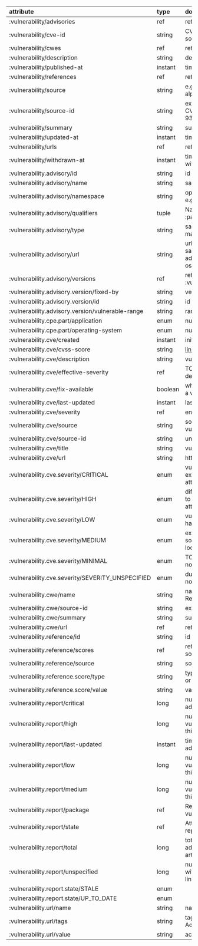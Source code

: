 | attribute | type | doc |
| :---- | :---- | :---- |
| :vulnerability/advisories | ref | refs to :vulnerability/advisory |
| :vulnerability/cve-id | string | CVE ids if available and different to source-id CVE-2021-2313 |
| :vulnerability/cwes | ref | refs to :vulnerability/cwe |
| :vulnerability/description | string | description text of the vulnerability |
| :vulnerability/published-at | instant | timestamp of initial publication |
| :vulnerability/references | ref | refs to :vulnerability/reference |
| :vulnerability/source | string | e.g. github, nist, ubuntu, debian, alpine, npm |
| :vulnerability/source-id | string | external id of the vulnerability like CVE-2021-2313 or GHSA-93q8-gq69-wqmw |
| :vulnerability/summary | string | summary text of the vulnerability |
| :vulnerability/updated-at | instant | timestamp of last update |
| :vulnerability/urls | ref | refs to :vulnerability/url |
| :vulnerability/withdrawn-at | instant | timestamp when vulnerability was withdrawn |
| :vulnerability.advisory/id | string | id of advisory |
| :vulnerability.advisory/name | string | same as :package/name log4j |
| :vulnerability.advisory/namespace | string | opt: same as :package/namespace e.g. org.apache.commons-logging |
| :vulnerability.advisory/qualifiers | tuple | Name value pairs - same as :package/qualifiers |
| :vulnerability.advisory/type | string | same as :package/type e.g. npm, maven |
| :vulnerability.advisory/url | string | url representing advisories for the same packages... e.g. adv://maven/org.clojure/clojure?os_name=alpine&os_version=1.2.3 |
| :vulnerability.advisory/versions | ref | refs to :vulnerability.advisory/version |
| :vulnerability.advisory.version/fixed-by | string | versions that first fixes this |
| :vulnerability.advisory.version/id | string | id of this version |
| :vulnerability.advisory.version/vulnerable-range | string | range of vulnerable versions |
| :vulnerability.cpe.part/application | enum | null |
| :vulnerability.cpe.part/operating-system | enum | null |
| :vulnerability.cve/created | instant | initial creation of cve record |
| :vulnerability.cve/cvss-score | string | [link to cvss score definition](https://en.wikipedia.org/wiki/Common_Vulnerability_Scoring_System) |
| :vulnerability.cve/description | string | vulnerability description (long) |
| :vulnerability.cve/effective-severity | ref | TODO - need a link for this definition |
| :vulnerability.cve/fix-available | boolean | whether it's possible to upgrade to a version without this vulnerability |
| :vulnerability.cve/last-updated | instant | last update to cve record |
| :vulnerability.cve/severity | ref | enum of vulnerabilty severity |
| :vulnerability.cve/source | string | source database for the vulnerability |
| :vulnerability.cve/source-id | string | unique identifier for cve |
| :vulnerability.cve/title | string | vulnerability title (short) |
| :vulnerability.cve/url | string | http url for the cve |
| :vulnerability.cve.severity/CRITICAL | enum | vulnerabiltiy may be exploitable by external parties, or provide attacker with privileged access |
| :vulnerability.cve.severity/HIGH | enum | difficult to exploit but can still lead to elevated privilege for the attacker |
| :vulnerability.cve.severity/LOW | enum | vulnerabilty is difficult to exploit or have little impact if exploited |
| :vulnerability.cve.severity/MEDIUM | enum | exploitation is difficult - requries some form of social engineering or local network access |
| :vulnerability.cve.severity/MINIMAL | enum | TODO - atlassian and redhat are no longer including this severity |
| :vulnerability.cve.severity/SEVERITY_UNSPECIFIED | enum | during triage, vulnerabilities may not have severities |
| :vulnerability.cwe/name | string | name of CWE like Out-of-bounds Read |
| :vulnerability.cwe/source-id | string | external id of CWE |
| :vulnerability.cwe/summary | string | summary of CWE |
| :vulnerability.cwe/url | ref | ref to :vulnerability/url |
| :vulnerability.reference/id | string | id of reference |
| :vulnerability.reference/scores | ref | refs to scores as observed by the source |
| :vulnerability.reference/source | string | source of reference |
| :vulnerability.reference.score/type | string | type of recorded score, like cvss2 or cvss2_vector |
| :vulnerability.reference.score/value | string | value of recorded score |
| :vulnerability.report/critical | long | number of critical vulnerability advisories linked to this artifact |
| :vulnerability.report/high | long | number of high severity vulnerability advisories linked to this artifact |
| :vulnerability.report/last-updated | instant | timestamp when an updated advisory last impacted this artifact |
| :vulnerability.report/low | long | number of low severity vulnerability advisories linked to this artifact |
| :vulnerability.report/medium | long | number of medium severity vulnerability advisories linked to this artifact |
| :vulnerability.report/package | ref | Ref to the artifact having the vulnerabilities; eg. :docker/image |
| :vulnerability.report/state | ref | Attribute to indicate if state of report |
| :vulnerability.report/total | long | total number of vulnerability advisories currently linked to this artifact |
| :vulnerability.report/unspecified | long | number of vulnerability advisories, with an unspecificed severity, linked to this artifact |
| :vulnerability.report.state/STALE | enum |  |
| :vulnerability.report.state/UP_TO_DATE | enum |  |
| :vulnerability.url/name | string | name/identifier of url like nist |
| :vulnerability.url/tags | string | tags on the url like Vendor Advisory |
| :vulnerability.url/value | string | actual url |
